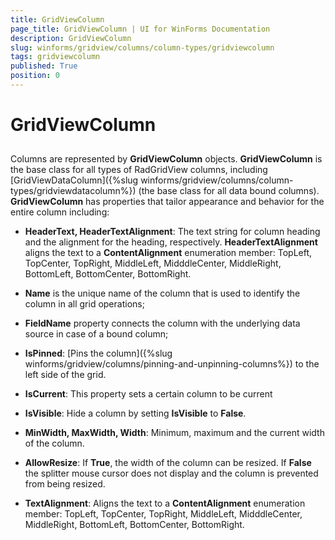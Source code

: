 ```yaml
---
title: GridViewColumn
page_title: GridViewColumn | UI for WinForms Documentation
description: GridViewColumn
slug: winforms/gridview/columns/column-types/gridviewcolumn
tags: gridviewcolumn
published: True
position: 0
---
```


# GridViewColumn



## 

Columns are represented by __GridViewColumn__ objects. __GridViewColumn__ is the base class for all types of RadGridView columns, including [GridViewDataColumn]({%slug winforms/gridview/columns/column-types/gridviewdatacolumn%}) (the base class for all data bound columns). __GridViewColumn__ has properties that tailor appearance and behavior for the entire column including:

* __HeaderText, HeaderTextAlignment__: The text string for column heading and the alignment for the heading, respectively. __HeaderTextAlignment__ aligns the text to a __ContentAlignment__ enumeration member: TopLeft, TopCenter, TopRight, MiddleLeft, MidddleCenter, MiddleRight, BottomLeft, BottomCenter, BottomRight.

* __Name__ is the unique name of the column that is used to identify the column in all grid operations; 

* __FieldName__ property connects the column with the underlying data source in case of a bound column;

* __IsPinned__: [Pins the column]({%slug winforms/gridview/columns/pinning-and-unpinning-columns%}) to the left side of the grid.

* __IsCurrent__: This property sets a certain column to be current

* __IsVisible__: Hide a column by setting __IsVisible__ to __False__.

* __MinWidth, MaxWidth, Width__: Minimum, maximum and the current width of the column.

* __AllowResize__: If __True__, the width of the column can be resized. If __False__ the splitter mouse cursor does not display and the column is prevented from being resized.

* __TextAlignment__: Aligns the text to a __ContentAlignment__ enumeration member: TopLeft, TopCenter, TopRight, MiddleLeft, MidddleCenter, MiddleRight, BottomLeft, BottomCenter, BottomRight.


